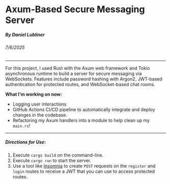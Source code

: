 # Axum-Based Secure Messaging Server
##### By Daniel Lubliner
###### 7/6/2025
___

For this project, I used Rust with the Axum web framework and Tokio asynchronous runtime to build a server for secure messaging via WebSockets. Features include password hashing with Argon2, JWT-based authentication for protected routes, and WebSocket-based chat rooms. 

**What I'm working on now:**
- Logging user interactions
- GitHub Actions CI/CD pipeline to automatically integrate and deploy changes in the codebase.
- Refactoring my Axum handlers into a module to help clean up my `main.rs`!
___
##### Directions for Use:
1. Execute `cargo build` on the command-line.
2. Execute `cargo run` to start the server. 
3. Use a tool like [Insomnia](https://insomnia.rest) to create `POST` requests on the `register` and `login` routes to receive a JWT that you can use to access protected routes.